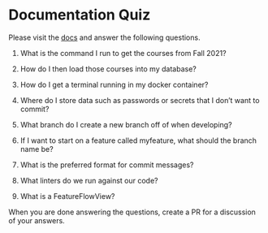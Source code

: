 # Documentation Quiz

Please visit the [docs](https://semesterly-v2.readthedocs.io/en/latest/index.html) and
answer the following questions.

1. What is the command I run to get the courses from Fall 2021?


2. How do I then load those courses into my database?


3. How do I get a terminal running in my docker container?


4. Where do I store data such as passwords or secrets that I don’t want to commit?


5. What branch do I create a new branch off of when developing?


6. If I want to start on a feature called myfeature, what should the branch name be?


7. What is the preferred format for commit messages?


8. What linters do we run against our code?


9. What is a FeatureFlowView?


When you are done answering the questions, create a PR for a discussion of your answers.
